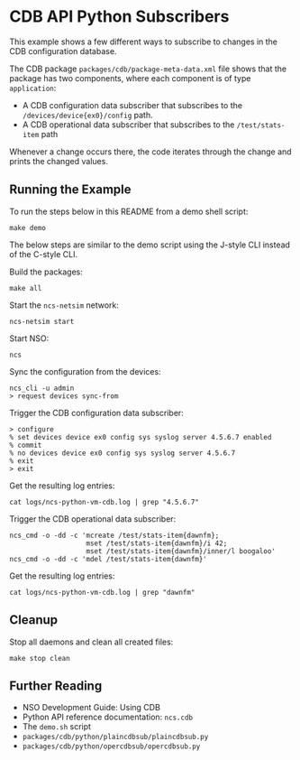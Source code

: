 CDB API Python Subscribers
==========================

This example shows a few different ways to subscribe to changes in the CDB
configuration database.

The CDB package `packages/cdb/package-meta-data.xml` file shows that the
package has two components, where each component is of type `application`:

- A CDB configuration data subscriber that subscribes to the
  `/devices/device{ex0}/config` path.
- A CDB operational data subscriber that subscribes to the `/test/stats-item`
  path

Whenever a change occurs there, the code iterates through the change and prints
the changed values.

Running the Example
-------------------

To run the steps below in this README from a demo shell script:

    make demo

The below steps are similar to the demo script using the J-style CLI instead of
the C-style CLI.

Build the packages:

    make all

Start the `ncs-netsim` network:

    ncs-netsim start

Start NSO:

    ncs

Sync the configuration from the devices:

    ncs_cli -u admin
    > request devices sync-from

Trigger the CDB configuration data subscriber:

    > configure
    % set devices device ex0 config sys syslog server 4.5.6.7 enabled
    % commit
    % no devices device ex0 config sys syslog server 4.5.6.7
    % exit
    > exit

Get the resulting log entries:

    cat logs/ncs-python-vm-cdb.log | grep "4.5.6.7"

Trigger the CDB operational data subscriber:

    ncs_cmd -o -dd -c 'mcreate /test/stats-item{dawnfm};
                       mset /test/stats-item{dawnfm}/i 42;
                       mset /test/stats-item{dawnfm}/inner/l boogaloo'
    ncs_cmd -o -dd -c 'mdel /test/stats-item{dawnfm}'

Get the resulting log entries:

    cat logs/ncs-python-vm-cdb.log | grep "dawnfm"

Cleanup
-------

Stop all daemons and clean all created files:

    make stop clean

Further Reading
---------------

+ NSO Development Guide: Using CDB
+ Python API reference documentation: `ncs.cdb`
+ The `demo.sh` script
+ `packages/cdb/python/plaincdbsub/plaincdbsub.py`
+ `packages/cdb/python/opercdbsub/opercdbsub.py`


